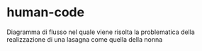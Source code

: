 # human-code

Diagramma di flusso nel quale viene risolta la problematica della realizzazione di una lasagna come quella della nonna

